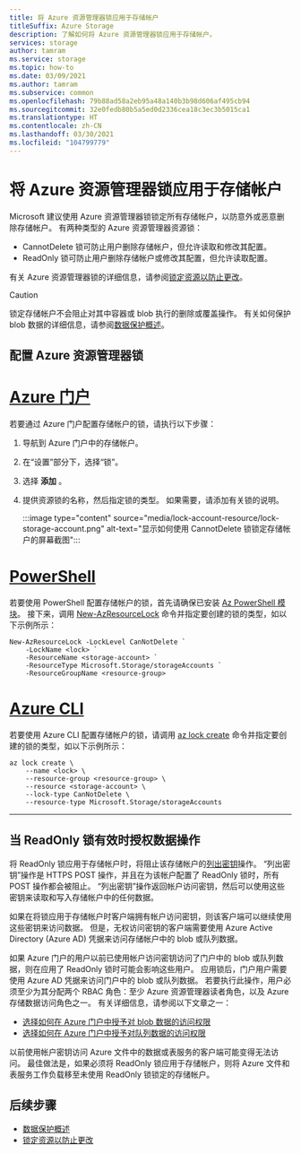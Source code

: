 ```yaml
---
title: 将 Azure 资源管理器锁应用于存储帐户
titleSuffix: Azure Storage
description: 了解如何将 Azure 资源管理器锁应用于存储帐户。
services: storage
author: tamram
ms.service: storage
ms.topic: how-to
ms.date: 03/09/2021
ms.author: tamram
ms.subservice: common
ms.openlocfilehash: 79b88ad58a2eb95a48a140b3b98d606af495cb94
ms.sourcegitcommit: 32e0fedb80b5a5ed0d2336cea18c3ec3b5015ca1
ms.translationtype: HT
ms.contentlocale: zh-CN
ms.lasthandoff: 03/30/2021
ms.locfileid: "104799779"
---
```

# <a name="apply-an-azure-resource-manager-lock-to-a-storage-account"></a>将 Azure 资源管理器锁应用于存储帐户

Microsoft 建议使用 Azure 资源管理器锁锁定所有存储帐户，以防意外或恶意删除存储帐户。 有两种类型的 Azure 资源管理器资源锁：

- CannotDelete 锁可防止用户删除存储帐户，但允许读取和修改其配置。
- ReadOnly 锁可防止用户删除存储帐户或修改其配置，但允许读取配置。

有关 Azure 资源管理器锁的详细信息，请参阅[锁定资源以防止更改](../../azure-resource-manager/management/lock-resources.md)。

> [!CAUTION]
> 锁定存储帐户不会阻止对其中容器或 blob 执行的删除或覆盖操作。 有关如何保护 blob 数据的详细信息，请参阅[数据保护概述](../blobs/data-protection-overview.md)。

## <a name="configure-an-azure-resource-manager-lock"></a>配置 Azure 资源管理器锁

# <a name="azure-portal"></a>[Azure 门户](#tab/portal)

若要通过 Azure 门户配置存储帐户的锁，请执行以下步骤：

1. 导航到 Azure 门户中的存储帐户。
1. 在“设置”部分下，选择“锁”。
1. 选择 **添加** 。
1. 提供资源锁的名称，然后指定锁的类型。 如果需要，请添加有关锁的说明。

    :::image type="content" source="media/lock-account-resource/lock-storage-account.png" alt-text="显示如何使用 CannotDelete 锁锁定存储帐户的屏幕截图":::

# <a name="powershell"></a>[PowerShell](#tab/azure-powershell)

若要使用 PowerShell 配置存储帐户的锁，首先请确保已安装 [Az PowerShell 模块](https://www.powershellgallery.com/packages/Az)。 接下来，调用 [New-AzResourceLock](/powershell/module/az.resources/new-azresourcelock) 命令并指定要创建的锁的类型，如以下示例所示：

```azurepowershell
New-AzResourceLock -LockLevel CanNotDelete `
    -LockName <lock> `
    -ResourceName <storage-account> `
    -ResourceType Microsoft.Storage/storageAccounts `
    -ResourceGroupName <resource-group>
```

# <a name="azure-cli"></a>[Azure CLI](#tab/azure-cli)

若要使用 Azure CLI 配置存储帐户的锁，请调用 [az lock create](/cli/azure/lock#az_lock_create) 命令并指定要创建的锁的类型，如以下示例所示：

```azurecli
az lock create \
    --name <lock> \
    --resource-group <resource-group> \
    --resource <storage-account> \
    --lock-type CanNotDelete \
    --resource-type Microsoft.Storage/storageAccounts
```

---

## <a name="authorizing-data-operations-when-a-readonly-lock-is-in-effect"></a>当 ReadOnly 锁有效时授权数据操作

将 ReadOnly 锁应用于存储帐户时，将阻止该存储帐户的[列出密钥](/rest/api/storagerp/storageaccounts/listkeys)操作。 “列出密钥”操作是 HTTPS POST 操作，并且在为该帐户配置了 ReadOnly 锁时，所有 POST 操作都会被阻止。 “列出密钥”操作返回帐户访问密钥，然后可以使用这些密钥来读取和写入存储帐户中的任何数据。

如果在将锁应用于存储帐户时客户端拥有帐户访问密钥，则该客户端可以继续使用这些密钥来访问数据。 但是，无权访问密钥的客户端需要使用 Azure Active Directory (Azure AD) 凭据来访问存储帐户中的 blob 或队列数据。

如果 Azure 门户的用户以前已使用帐户访问密钥访问了门户中的 blob 或队列数据，则在应用了 ReadOnly 锁时可能会影响这些用户。 应用锁后，门户用户需要使用 Azure AD 凭据来访问门户中的 blob 或队列数据。 若要执行此操作，用户必须至少为其分配两个 RBAC 角色：至少 Azure 资源管理器读者角色，以及 Azure 存储数据访问角色之一。 有关详细信息，请参阅以下文章之一：

- [选择如何在 Azure 门户中授予对 blob 数据的访问权限](../blobs/authorize-data-operations-portal.md)
- [选择如何在 Azure 门户中授予对队列数据的访问权限](../queues/authorize-data-operations-portal.md)

以前使用帐户密钥访问 Azure 文件中的数据或表服务的客户端可能变得无法访问。 最佳做法是，如果必须将 ReadOnly 锁应用于存储帐户，则将 Azure 文件和表服务工作负载移至未使用 ReadOnly 锁锁定的存储帐户。

## <a name="next-steps"></a>后续步骤

- [数据保护概述](../blobs/data-protection-overview.md)
- [锁定资源以防止更改](../../azure-resource-manager/management/lock-resources.md)
